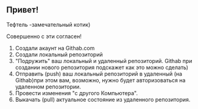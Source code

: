 ## Привет!

Тефтель -замечательный котик)

Совершенно с эти согласен!

1. Создали акаунт на Githab.com
2. Создали локальный репозиторий
3. "Подружить" ваш локальный и удаленный репозиторий. Githab при создании нового репозитория подскажет как это можно сделать)
4. Отправить (push) ваш локальный репозиторий в удаленный (на Githab)при этом вам, возможно, нужно будет авторизоваться на удаленном репозитории.
5. Провести изменения "с другого Компьютера".
6. Выкачать (pull) актуальное состояние из удаленного репозитория.